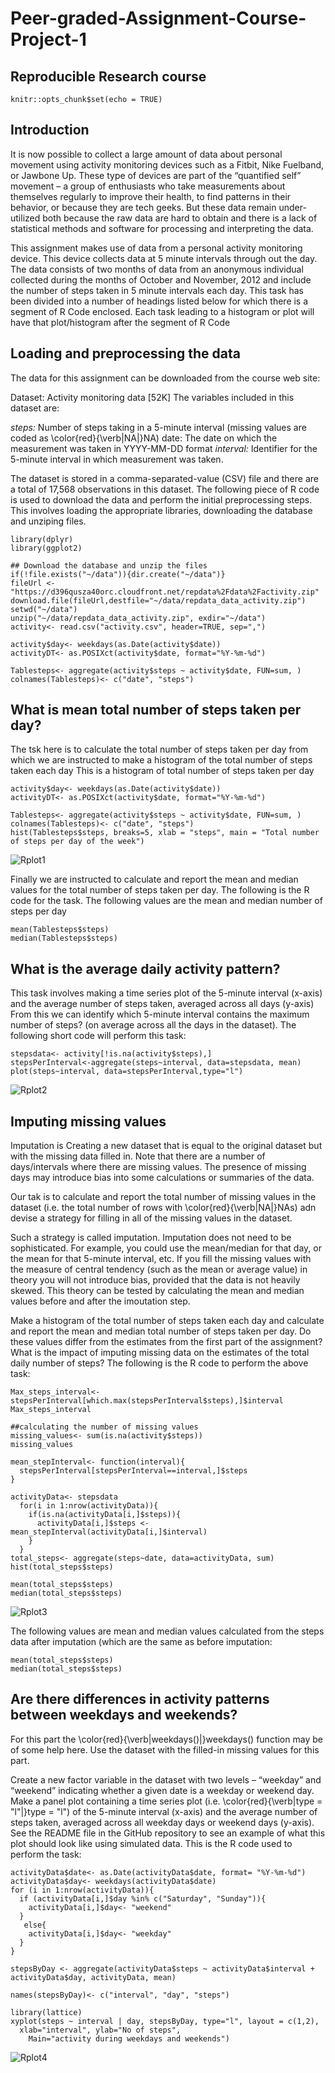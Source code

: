 # Peer-graded-Assignment-Course-Project-1
Reproducible Research course
---

```{r setup, include=FALSE}
knitr::opts_chunk$set(echo = TRUE)
```

## Introduction
It is now possible to collect a large amount of data about personal movement using activity monitoring devices such as a Fitbit, Nike Fuelband, or Jawbone Up. These type of devices are part of the “quantified self” movement – a group of enthusiasts who take measurements about themselves regularly to improve their health, to find patterns in their behavior, or because they are tech geeks. But these data remain under-utilized both because the raw data are hard to obtain and there is a lack of statistical methods and software for processing and interpreting the data.

This assignment makes use of data from a personal activity monitoring device. This device collects data at 5 minute intervals through out the day. The data consists of two months of data from an anonymous individual collected during the months of October and November, 2012 and include the number of steps taken in 5 minute intervals each day. This task has been divided into a number of headings listed below for which there is a segment of R Code enclosed. Each task leading to a histogram or plot will have that plot/histogram after the segment of R Code

## Loading and preprocessing the data

The data for this assignment can be downloaded from the course web site:

Dataset: Activity monitoring data [52K]
The variables included in this dataset are:

*steps:* Number of steps taking in a 5-minute interval (missing values are coded as \color{red}{\verb|NA|}NA)
date: The date on which the measurement was taken in YYYY-MM-DD format
*interval:* Identifier for the 5-minute interval in which measurement was taken. 

The dataset is stored in a comma-separated-value (CSV) file and there are a total of 17,568 observations in this dataset. The following piece of R code is used to download the data and perform the initial preprocessing steps. This involves loading the appropriate libraries, downloading the database and unziping files.

```{r}
library(dplyr)
library(ggplot2)

## Download the database and unzip the files
if(!file.exists("~/data")){dir.create("~/data")}
fileUrl <- "https://d396qusza40orc.cloudfront.net/repdata%2Fdata%2Factivity.zip"
download.file(fileUrl,destfile="~/data/repdata_data_activity.zip")
setwd("~/data")
unzip("~/data/repdata_data_activity.zip", exdir="~/data")
activity<- read.csv("activity.csv", header=TRUE, sep=",")

activity$day<- weekdays(as.Date(activity$date))
activityDT<- as.POSIXct(activity$date, format="%Y-%m-%d")

Tablesteps<- aggregate(activity$steps ~ activity$date, FUN=sum, )
colnames(Tablesteps)<- c("date", "steps")
```


## What is mean total number of steps taken per day?
The tsk here is to calculate the total number of steps taken per day
from which we are instructed to make a histogram of the total number of steps taken each day
This is a histogram of total number of steps taken per day

```{r}
activity$day<- weekdays(as.Date(activity$date))
activityDT<- as.POSIXct(activity$date, format="%Y-%m-%d")

Tablesteps<- aggregate(activity$steps ~ activity$date, FUN=sum, )
colnames(Tablesteps)<- c("date", "steps")
hist(Tablesteps$steps, breaks=5, xlab = "steps", main = "Total number of steps per day of the week")
```
![Rplot1](Figures/Rplot1.png) 

Finally we are instructed to calculate and report the mean and median values for the total number of steps taken per day. The following is the R code for the task. The following values are the mean and median number of steps per day
```{r, echo=FALSE}
mean(Tablesteps$steps)
median(Tablesteps$steps)
```

## What is the average daily activity pattern?

This task involves making a time series plot of the 5-minute interval (x-axis) and the average number of steps taken, averaged across all days (y-axis)
From this we can identify which 5-minute interval contains the maximum number of steps? (on average across all the days in the dataset). The following short code will perform this task:
```{r}
stepsdata<- activity[!is.na(activity$steps),]
stepsPerInterval<-aggregate(steps~interval, data=stepsdata, mean)
plot(steps~interval, data=stepsPerInterval,type="l")
```
![Rplot2](Figures/Rplot2.png) 

## Imputing missing values

Imputation is Creating a new dataset that is equal to the original dataset but with the missing data filled in. Note that there are a number of days/intervals where there are missing values. The presence of missing days may introduce bias into some calculations or summaries of the data.

Our tak is to calculate and report the total number of missing values in the dataset (i.e. the total number of rows with \color{red}{\verb|NA|}NAs) adn devise a strategy for filling in all of the missing values in the dataset. 

Such a strategy is called imputation. Imputation does not need to be sophisticated. For example, you could use the mean/median for that day, or the mean for that 5-minute interval, etc.
If you fill the missing values with the measure of central tendency (such as the mean or average value) in theory you will not introduce bias, provided that the data is not heavily skewed. This theory can be tested by calculating the mean and median values before and after the imoutation step. 

Make a histogram of the total number of steps taken each day and calculate and report the mean and median total number of steps taken per day. Do these values differ from the estimates from the first part of the assignment? What is the impact of imputing missing data on the estimates of the total daily number of steps?
The following is the R code to perform the above task:

```{r}
Max_steps_interval<- stepsPerInterval[which.max(stepsPerInterval$steps),]$interval
Max_steps_interval

##calculating the number of missing values
missing_values<- sum(is.na(activity$steps))
missing_values

mean_stepInterval<- function(interval){
  stepsPerInterval[stepsPerInterval==interval,]$steps
}

activityData<- stepsdata
  for(i in 1:nrow(activityData)){
    if(is.na(activityData[i,]$steps)){
      activityData[i,]$steps <- mean_stepInterval(activityData[i,]$interval)
    }
  }
total_steps<- aggregate(steps~date, data=activityData, sum)
hist(total_steps$steps)

mean(total_steps$steps)
median(total_steps$steps)
```
![Rplot3](Figures/Rplot3.png) 

The following values are mean and median values calculated from the steps data after imputation (which are the same as before imputation: 

```{r, echo=FALSE}
mean(total_steps$steps)
median(total_steps$steps)
```
## Are there differences in activity patterns between weekdays and weekends?

For this part the \color{red}{\verb|weekdays()|}weekdays() function may be of some help here. Use the dataset with the filled-in missing values for this part.

Create a new factor variable in the dataset with two levels – “weekday” and “weekend” indicating whether a given date is a weekday or weekend day.
Make a panel plot containing a time series plot (i.e. \color{red}{\verb|type = "l"|}type = "l") of the 5-minute interval (x-axis) and the average number of steps taken, averaged across all weekday days or weekend days (y-axis). See the README file in the GitHub repository to see an example of what this plot should look like using simulated data.
This is the R code used to perform the task:

```{r, echo=FALSE}
activityData$date<- as.Date(activityData$date, format= "%Y-%m-%d")
activityData$day<- weekdays(activityData$date)
for (i in 1:nrow(activityData)){
  if (activityData[i,]$day %in% c("Saturday", "Sunday")){
    activityData[i,]$day<- "weekend"
  }
   else{
    activityData[i,]$day<- "weekday"
  }
}

stepsByDay <- aggregate(activityData$steps ~ activityData$interval + activityData$day, activityData, mean)

names(stepsByDay)<- c("interval", "day", "steps")

library(lattice)
xyplot(steps ~ interval | day, stepsByDay, type="l", layout = c(1,2),
  xlab="interval", ylab="No of steps",  
    Main="activity during weekdays and weekends")
```

![Rplot4](Figures/Rplot4.png) 
